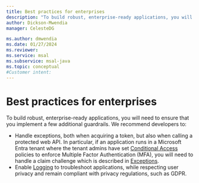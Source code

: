 ```yaml
---
title: Best practices for enterprises
description: "To build robust, enterprise-ready applications, you will need to follow some of the best patterns and practices in using MSAL Java."
author: Dickson-Mwendia
manager: CelesteDG

ms.author: dmwendia
ms.date: 01/27/2024
ms.reviewer:
ms.service: msal
ms.subservice: msal-java
ms.topic: conceptual
#Customer intent: 
---
```


# Best practices for enterprises

To build robust, enterprise-ready applications, you will need to ensure that you implement a few additional guardrails. We recommend developers to:

- Handle exceptions, both when acquiring a token, but also when calling a protected web API. In particular, if an application runs in a Microsoft Entra tenant where the tenant admins have set [Conditional Access](/entra/identity/conditional-access/overview) policies to enforce Multiple Factor Authentication (MFA), you will need to handle a claim challenge which is described in [Exceptions](./exceptions.md).
- Enable [Logging](msal-logging-java.md) to troubleshoot applications, while respecting user privacy and remain compliant with privacy regulations, such as GDPR.
